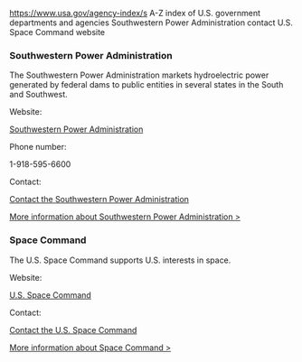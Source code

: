 

https://www.usa.gov/agency-index/s
A-Z index of U.S. government departments and agencies
Southwestern Power Administration contact
U.S. Space Command website

### Southwestern Power Administration

The Southwestern Power Administration markets hydroelectric power generated by federal dams to public entities in several states in the South and Southwest.

Website:

[Southwestern Power Administration](https://www.energy.gov/swpa/southwestern-power-administration)

Phone number:

1-918-595-6600

Contact:

[Contact the Southwestern Power Administration](https://www.energy.gov/swpa/contact-us)

[More information about Southwestern Power Administration >](https://www.usa.gov/agencies/southwestern-power-administration)

### Space Command

The U.S. Space Command supports U.S. interests in space.

Website:

[U.S. Space Command](https://www.spacecom.mil/)

Contact:

[Contact the U.S. Space Command](https://www.spacecom.mil/Contact/)

[More information about Space Command >](https://www.usa.gov/agencies/u-s-space-command)
